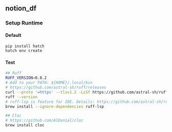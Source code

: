 ## notion_df

<!--

[//]: # (TODO: introduction)

Automate your Notion documents. Create your own routine with the human-friendly editor.  
Notion 편집을 자동화하세요. 에디터 도구를 이용해 여러분만의 편집 루틴을 직접 만들 수 있습니다.
-->

### Setup Runtime

#### Default

```sh
pip install hatch
hatch env create
```

#### Test

```sh
## Ruff
RUFF_VERSION=0.8.2
# Add to your PATH: ${HOME}/.local/bin
# https://github.com/astral-sh/ruff/releases
curl --proto '=https' --tlsv1.2 -LsSf https://github.com/astral-sh/ruff/releases/download/${RUFF_VERSION}/ruff-installer.sh | sh
ruff --version
# ruff-lsp is feature for IDE. Details: https://github.com/astral-sh/ruff-lsp
brew install --ignore-dependencies ruff-lsp

## Cloc
# https://github.com/AlDanial/cloc
brew install cloc
```
